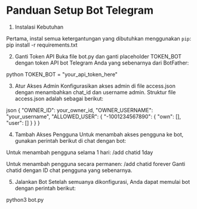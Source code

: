 # Panduan Setup Bot Telegram

1. Instalasi Kebutuhan

Pertama, instal semua ketergantungan yang dibutuhkan menggunakan `pip`:
pip install -r requirements.txt

2. Ganti Token API
Buka file bot.py dan ganti placeholder TOKEN_BOT dengan token API bot Telegram Anda yang sebenarnya dari BotFather:

python
TOKEN_BOT = "your_api_token_here"

3. Atur Akses Admin
Konfigurasikan akses admin di file access.json dengan menambahkan chat_id dan username admin. Struktur file access.json adalah sebagai berikut:

json
{
    "OWNER_ID": your_owner_id,
    "OWNER_USERNAME": "your_username",
    "ALLOWED_USER": {
        "-1001234567890": {
            "own": [],
            "user": []
        }
    }
}

4. Tambah Akses Pengguna
Untuk menambah akses pengguna ke bot, gunakan perintah berikut di chat dengan bot:

Untuk menambah pengguna selama 1 hari:
/add chatid 1day

Untuk menambah pengguna secara permanen:
/add chatid forever
Ganti chatid dengan ID chat pengguna yang sebenarnya.

5. Jalankan Bot
Setelah semuanya dikonfigurasi, Anda dapat memulai bot dengan perintah berikut:

python3 bot.py

